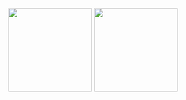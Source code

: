 <img height="170em" src="https://github-readme-stats.vercel.app/api?username=LeonardoRangel12&show_icons=true&theme=dracula&include_all_commits=true&count_private=true"/>

<img height="170em" src="https://github-readme-stats.vercel.app/api/top-langs/?username=LeonardoRangel12&layout=compact&langs_count=11&theme=dracula"/>
